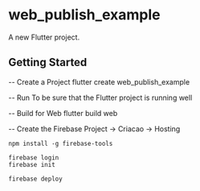 # web_publish_example

A new Flutter project.

## Getting Started

-- Create a Project
flutter create web_publish_example

-- Run
To be sure that the Flutter project is running well

-- Build for Web
flutter build web

-- Create the Firebase Project
-> Criacao -> Hosting

    npm install -g firebase-tools

    firebase login
    firebase init

    firebase deploy
